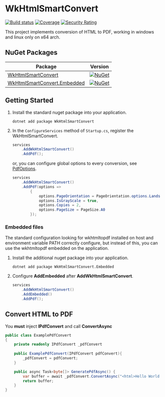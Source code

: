 # WkHtmlSmartConvert

[![Build status](https://dev.azure.com/rafaelmsouza/WkHtmlSmartConvert/_apis/build/status/CI)](https://dev.azure.com/rafaelmsouza/WkHtmlSmartConvert/_build/latest?definitionId=2)
[![Coverage](https://sonarcloud.io/api/project_badges/measure?project=wkhtmlsmartconvert&metric=coverage)](https://sonarcloud.io/dashboard?id=wkhtmlsmartconvert)
[![Security Rating](https://sonarcloud.io/api/project_badges/measure?project=wkhtmlsmartconvert&metric=security_rating)](https://sonarcloud.io/dashboard?id=wkhtmlsmartconvert)

This project implements conversion of HTML to PDF, working in windows and linux only on x64 arch.

## NuGet Packages

| Package | Version |
| --- | --- |
| [WkHtmlSmartConvert](https://www.nuget.org/packages/Roslynator.Analyzers) | [![NuGet](https://img.shields.io/nuget/v/WkHtmlSmartConvert)](https://www.nuget.org/packages/WkHtmlSmartConvert/) |
| [WkHtmlSmartConvert.Embedded](https://www.nuget.org/packages/Roslynator.CodeAnalysis.Analyzers) | [![NuGet](https://img.shields.io/nuget/v/WkHtmlSmartConvert.Embedded)](https://www.nuget.org/packages/WkHtmlSmartConvert.Embedded) |


## Getting Started

1. Install the standard nuget package into your application.

    ```console
    dotnet add package WkHtmlSmartConvert
    ```

2. In the `ConfigureServices` method of `Startup.cs`, register the WkHtmlSmartConvert.
  
    ```csharp
    services
        .AddWkHtmlSmartConvert()
        .AddPdf();
    ``` 
    or, you can configure global options to every conversion, see [PdfOptions](https://github.com/rafaelmsouza/WkHtmlSmartConvert/blob/master/src/WkHtmlSmartConvert/PdfOptions.cs).

    ```csharp
    services
        .AddWkHtmlSmartConvert()
        .AddPdf(options =>
            {
                options.PageOrientation = PageOrientation.options.Landscape,
                options.IsGrayScale = true,
                options.Copies = 2,
                options.PageSize = PageSize.A0
            });
    ```

### Embedded files
The standard configuration looking for wkhtmltopdf installed on host and environment variable PATH correctly configure, but instead of this, you can use the wkhtmltopdf embedded on the application.

1. Install the additional nuget package into your application.

    ```console
    dotnet add package WkHtmlSmartConvert.Embedded
    ```

2. Configure **AddEmbedded** after **AddWkHtmlSmartConvert**.

    ```csharp
    services
        .AddWkHtmlSmartConvert()
        .AddEmbedded()
        .AddPdf();
    ```

 
## Convert HTML to PDF

You **must** inject **IPdfConvert** and call **ConvertAsync**

```csharp
public class ExamplePdfConvert
{
    private readonly IPdfConvert _pdfConvert
    
    public ExamplePdfConvert(IPdfConvert pdfConvert){
        _pdfConvert = pdfConvert;
    }

    public async Task<byte[]> GeneratePdfAsync() { 
        var buffer = await _pdfConvert.ConvertAsync("<html>Hello World!</html>");
        return buffer;
    }
}
```